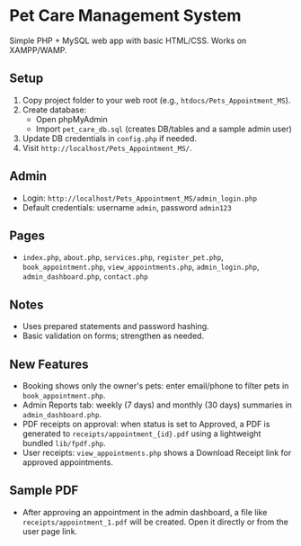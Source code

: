 # Pet Care Management System

Simple PHP + MySQL web app with basic HTML/CSS. Works on XAMPP/WAMP.

## Setup
1. Copy project folder to your web root (e.g., `htdocs/Pets_Appointment_MS`).
2. Create database:
   - Open phpMyAdmin
   - Import `pet_care_db.sql` (creates DB/tables and a sample admin user)
3. Update DB credentials in `config.php` if needed.
4. Visit `http://localhost/Pets_Appointment_MS/`.

## Admin
- Login: `http://localhost/Pets_Appointment_MS/admin_login.php`
- Default credentials: username `admin`, password `admin123`

## Pages
- `index.php`, `about.php`, `services.php`, `register_pet.php`, `book_appointment.php`, `view_appointments.php`, `admin_login.php`, `admin_dashboard.php`, `contact.php`

## Notes
- Uses prepared statements and password hashing.
- Basic validation on forms; strengthen as needed.

## New Features
- Booking shows only the owner's pets: enter email/phone to filter pets in `book_appointment.php`.
- Admin Reports tab: weekly (7 days) and monthly (30 days) summaries in `admin_dashboard.php`.
- PDF receipts on approval: when status is set to Approved, a PDF is generated to `receipts/appointment_{id}.pdf` using a lightweight bundled `lib/fpdf.php`.
- User receipts: `view_appointments.php` shows a Download Receipt link for approved appointments.

## Sample PDF
- After approving an appointment in the admin dashboard, a file like `receipts/appointment_1.pdf` will be created. Open it directly or from the user page link.
